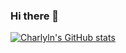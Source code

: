 ### Hi there 👋

<!--
**Charlyln/Charlyln** is a ✨ _special_ ✨ repository because its `README.md` (this file) appears on your GitHub profile.

Here are some ideas to get you started:

- 🔭 I’m currently working on ...
- 🌱 I’m currently learning ...
- 👯 I’m looking to collaborate on ...
- 🤔 I’m looking for help with ...
- 💬 Ask me about ...
- 📫 How to reach me: ...
- 😄 Pronouns: ...
- ⚡ Fun fact: ...
-->



[![Charlyln's GitHub stats](https://github-readme-stats.vercel.app/api?username=Charlyln)](https://github.com/anuraghazra/github-readme-stats)
